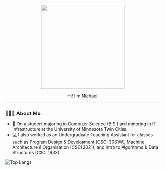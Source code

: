 <div id="header" align="center">
  <img src="https://media.giphy.com/media/9lyuDkgZJ4OBO/giphy.gif" width="270"/>
  <p>Hi! I'm Michael. </p>
</div>

---

### 👨🏾‍💻 About Me:
- :school: I’m a student majoring in Computer Science (B.S.) and minoring in IT Infrastructure at the University of Minnesota Twin Cities.
- :computer: I also worked as an Undergraduate Teaching Assistant for classes such as Program Design & Development (CSCI 3081W), Machine Architecture & Organization (CSCI 2021), and Intro to Algorithms & Data Structures (CSCI 1933).

![Top Langs](https://github-readme-stats.vercel.app/api/top-langs/?username=mangara22&hide_progress=true)

<!---
mangara22/mangara22 is a ✨ special ✨ repository because its `README.md` (this file) appears on your GitHub profile.
You can click the Preview link to take a look at your changes.
--->
